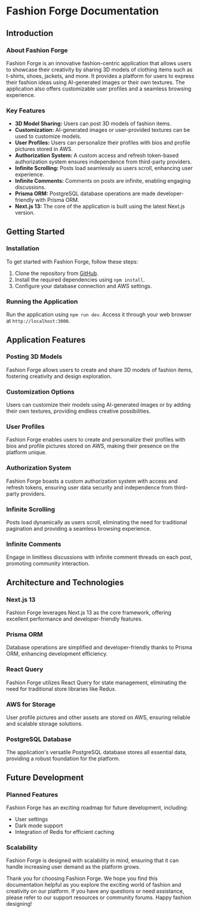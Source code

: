 # Fashion Forge Documentation

## Introduction

### About Fashion Forge

Fashion Forge is an innovative fashion-centric application that allows users to showcase their creativity by sharing 3D models of clothing items such as t-shirts, shoes, jackets, and more. It provides a platform for users to express their fashion ideas using AI-generated images or their own textures. The application also offers customizable user profiles and a seamless browsing experience.

### Key Features

- **3D Model Sharing:** Users can post 3D models of fashion items.
- **Customization:** AI-generated images or user-provided textures can be used to customize models.
- **User Profiles:** Users can personalize their profiles with bios and profile pictures stored in AWS.
- **Authorization System:** A custom access and refresh token-based authorization system ensures independence from third-party providers.
- **Infinite Scrolling:** Posts load seamlessly as users scroll, enhancing user experience.
- **Infinite Comments:** Comments on posts are infinite, enabling engaging discussions.
- **Prisma ORM:** PostgreSQL database operations are made developer-friendly with Prisma ORM.
- **Next.js 13:** The core of the application is built using the latest Next.js version.

## Getting Started

### Installation

To get started with Fashion Forge, follow these steps:

1. Clone the repository from [GitHub](https://github.com/your-repo-link).
2. Install the required dependencies using `npm install`.
3. Configure your database connection and AWS settings.

### Running the Application

Run the application using `npm run dev`. Access it through your web browser at `http://localhost:3000`.

## Application Features

### Posting 3D Models

Fashion Forge allows users to create and share 3D models of fashion items, fostering creativity and design exploration.

### Customization Options

Users can customize their models using AI-generated images or by adding their own textures, providing endless creative possibilities.

### User Profiles

Fashion Forge enables users to create and personalize their profiles with bios and profile pictures stored on AWS, making their presence on the platform unique.

### Authorization System

Fashion Forge boasts a custom authorization system with access and refresh tokens, ensuring user data security and independence from third-party providers.

### Infinite Scrolling

Posts load dynamically as users scroll, eliminating the need for traditional pagination and providing a seamless browsing experience.

### Infinite Comments

Engage in limitless discussions with infinite comment threads on each post, promoting community interaction.

## Architecture and Technologies

### Next.js 13

Fashion Forge leverages Next.js 13 as the core framework, offering excellent performance and developer-friendly features.

### Prisma ORM

Database operations are simplified and developer-friendly thanks to Prisma ORM, enhancing development efficiency.

### React Query

Fashion Forge utilizes React Query for state management, eliminating the need for traditional store libraries like Redux.

### AWS for Storage

User profile pictures and other assets are stored on AWS, ensuring reliable and scalable storage solutions.

### PostgreSQL Database

The application's versatile PostgreSQL database stores all essential data, providing a robust foundation for the platform.

## Future Development

### Planned Features

Fashion Forge has an exciting roadmap for future development, including:

- User settings
- Dark mode support
- Integration of Redis for efficient caching

### Scalability

Fashion Forge is designed with scalability in mind, ensuring that it can handle increasing user demand as the platform grows.

Thank you for choosing Fashion Forge. We hope you find this documentation helpful as you explore the exciting world of fashion and creativity on our platform. If you have any questions or need assistance, please refer to our support resources or community forums. Happy fashion designing!
